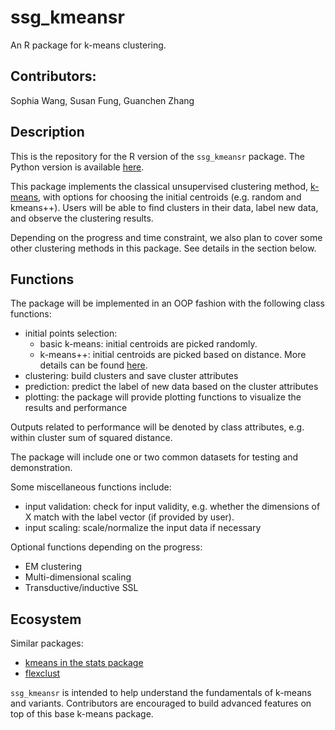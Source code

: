 # ssg_kmeansr

An R package for k-means clustering.

## Contributors:

Sophia Wang, Susan Fung, Guanchen Zhang

## Description

This is the repository for the R version of the `ssg_kmeansr` package. The Python version is available [here](https://github.com/UBC-MDS/ssg_pymeans).

This package implements the classical unsupervised clustering method, [k-means](https://en.wikipedia.org/wiki/K-means_clustering), with options for choosing the initial centroids (e.g. random and kmeans++). Users will be able to find clusters in their data, label new data, and observe the clustering results.

Depending on the progress and time constraint, we also plan to cover some other clustering methods in this package. See details in the section below.

## Functions

The package will be implemented in an OOP fashion with the following class functions:

- initial points selection:
  -  basic k-means: initial centroids are picked randomly.
  -  k-means++: initial centroids are picked based on distance. More details can be found [here](https://en.wikipedia.org/wiki/K-means%2B%2B).
- clustering: build clusters and save cluster attributes
- prediction: predict the label of new data based on the cluster attributes
- plotting: the package will provide plotting functions to visualize the results and performance

Outputs related to performance will be denoted by class attributes, e.g. within cluster sum of squared distance.

The package will include one or two common datasets for testing and demonstration.

Some miscellaneous functions include:

- input validation: check for input validity, e.g. whether the dimensions of X match with the label vector (if provided by user).
- input scaling: scale/normalize the input data if necessary

Optional functions depending on the progress:

- EM clustering
- Multi-dimensional scaling
- Transductive/inductive SSL

## Ecosystem

Similar packages:

- [kmeans in the stats package](https://stat.ethz.ch/R-manual/R-devel/library/stats/html/kmeans.html)
- [flexclust](https://cran.r-project.org/web/packages/flexclust/flexclust.pdf)

`ssg_kmeansr` is intended to help understand the fundamentals of k-means and variants. Contributors are encouraged to build advanced features on top of this base k-means package.
